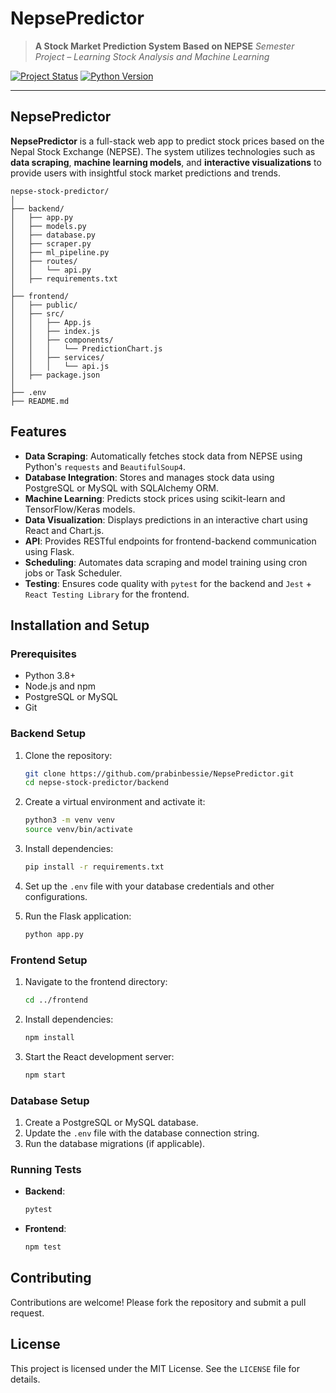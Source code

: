 
# **NepsePredictor**

> **A Stock Market Prediction System Based on NEPSE**
> *Semester Project – Learning Stock Analysis and Machine Learning*

[![Project Status](https://img.shields.io/badge/Status-Developing-brightgreen)]()
[![Python Version](https://img.shields.io/badge/Python-3.7%2B-blue)]()

---

##  NepsePredictor

**NepsePredictor** is a full-stack web app to predict stock prices based on the Nepal Stock Exchange (NEPSE). The system utilizes technologies such as **data scraping**, **machine learning models**, and **interactive visualizations** to provide users with insightful stock market predictions and trends.

```
nepse-stock-predictor/
│
├── backend/
│   ├── app.py
│   ├── models.py
│   ├── database.py
│   ├── scraper.py
│   ├── ml_pipeline.py
│   ├── routes/
│   │   └── api.py
│   ├── requirements.txt
│
├── frontend/
│   ├── public/
│   ├── src/
│   │   ├── App.js
│   │   ├── index.js
│   │   ├── components/
│   │   │   └── PredictionChart.js
│   │   ├── services/
│   │   │   └── api.js
│   ├── package.json
│
├── .env
├── README.md
```

## Features
- **Data Scraping**: Automatically fetches stock data from NEPSE using Python's `requests` and `BeautifulSoup4`.
- **Database Integration**: Stores and manages stock data using PostgreSQL or MySQL with SQLAlchemy ORM.
- **Machine Learning**: Predicts stock prices using scikit-learn and TensorFlow/Keras models.
- **Data Visualization**: Displays predictions in an interactive chart using React and Chart.js.
- **API**: Provides RESTful endpoints for frontend-backend communication using Flask.
- **Scheduling**: Automates data scraping and model training using cron jobs or Task Scheduler.
- **Testing**: Ensures code quality with `pytest` for the backend and `Jest` + `React Testing Library` for the frontend.


## Installation and Setup

### Prerequisites
- Python 3.8+
- Node.js and npm
- PostgreSQL or MySQL
- Git

### Backend Setup
1. Clone the repository:
   ```bash
   git clone https://github.com/prabinbessie/NepsePredictor.git
   cd nepse-stock-predictor/backend
   ```
2. Create a virtual environment and activate it:
   ```bash
   python3 -m venv venv
   source venv/bin/activate
   ```
3. Install dependencies:
   ```bash
   pip install -r requirements.txt
   ```
4. Set up the `.env` file with your database credentials and other configurations.

5. Run the Flask application:
   ```bash
   python app.py
   ```

### Frontend Setup
1. Navigate to the frontend directory:
   ```bash
   cd ../frontend
   ```
2. Install dependencies:
   ```bash
   npm install
   ```
3. Start the React development server:
   ```bash
   npm start
   ```

### Database Setup
1. Create a PostgreSQL or MySQL database.
2. Update the `.env` file with the database connection string.
3. Run the database migrations (if applicable).

### Running Tests
- **Backend**:
  ```bash
  pytest
  ```
- **Frontend**:
  ```bash
  npm test
  ```



## Contributing
Contributions are welcome! Please fork the repository and submit a pull request.

## License
This project is licensed under the MIT License. See the `LICENSE` file for details.